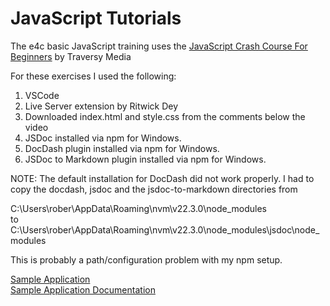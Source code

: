 # JavaScript Tutorials

The e4c basic JavaScript training uses the 
[JavaScript Crash Course For Beginners](https://www.youtube.com/watch?v=hdI2bqOjy3c) 
by Traversy Media

For these exercises I used the following:

1. VSCode
2. Live Server extension by Ritwick Dey
3. Downloaded index.html and style.css from the comments below the video
4. JSDoc installed via npm for Windows.
5. DocDash plugin installed via npm for Windows.  
6. JSDoc to Markdown plugin installed via npm for Windows.

NOTE: The default installation for DocDash did not work properly.  I had to copy the docdash,
jsdoc and the jsdoc-to-markdown directories from 

C:\Users\rober\AppData\Roaming\nvm\v22.3.0\node_modules
<br>to
<br>C:\Users\rober\AppData\Roaming\nvm\v22.3.0\node_modules\jsdoc\node_modules

This is probably a path/configuration problem with my npm setup.

[Sample Application](./index1.html)
<br>[Sample Application Documentation](./docs)


